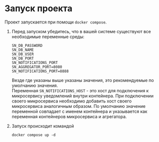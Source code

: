 # Запуск проекта

Проект запускается при помощи `docker compose`.

1. Перед запуском убедитесь, что в вашей системе существуют все необходимые переменные среды:

   ```
   SN_DB_PASSWORD
   SN_DB_NAME
   SN_DB_USER
   SN_DB_PORT
   SN_NOTIFICATIONS_PORT
   SN_AGGREGATOR_PORT=8080
   SN_NOTIFICATIONS_PORT=8888
   ```
   Везде где указаны выше указаны значения, это рекомендуемые по умолчанию значения.  
   Переменная `SN_NOTIFICATIONS_HOST` - это хост для подключения к микросервису уведомлений внутри контейнера. При
   подключении своего микросервиса необходимо добавить хост своего микросервиса аналогичным образом. По умолчанию
   значение переменной совпадает с именем контейнера и указывается как переменная контейнеров микросервиса и агрегатора.
2. Запуск происходит командой
    ```shell
    docker compose up -d
    ```
